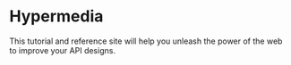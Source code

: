 # Hypermedia
This tutorial and reference site will help you unleash the power of the web to improve your API designs.
